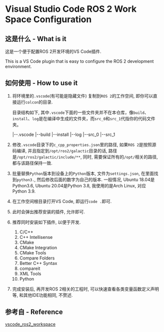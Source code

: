 # Visual Studio Code ROS 2 Work Space Configuration

## 这是什么 - What is it

这是一个便于配置ROS 2开发环境的VS Code插件. 

This is a VS Code plugin that is easy to configure the ROS 2 development environment.

## 如何使用 - How to use it

1. 将环境里的`.vscode`(有可能是隐藏文件) 复制到`ROS 2`的工作空间, 即你可以直接运行`colcon`的目录. 

   目录结构如下, 其中`.vscode`下面的一些文件夹并不在本仓库，像`build`、`install`、`log`是在编译中生成的文件夹，而`src_0`和`src_1`代指你的代码文件夹。

   |--.vscode
   |--build
   |--install
   |--log
   |--src_0
   |--src_1

2. 修改`.vscode`目录下的`c_cpp_properties.json`里的路径, 如果`ROS 2`是按照源码编译, 并且指定到`/opt/ros2/galactic`目录的话, 路径是`/opt/ros2/galactic/include/**`, 同时, 需要保证所有的`/opt/`相关的路径, 都与该路径保持一致. 
3. 批量替换`Python`版本到设备上的`Python`版本, 文件为`settings.json`, 在里面找到`python3.`, 然后修改后面的数字为自己的版本. 一般情况, Ubuntu 18.04是Python3.6, Ubuntu 20.04是Python 3.8, 我使用的是Arch Linux, 对应Python 3.9.
4. 在工作空间根目录打开VS Code, 即运行`code .`即可. 
5. 此时会弹出推荐安装的插件, 允许即可. 
6. 推荐同时安装如下插件, 以便于开发. 
   1. C/C++
   2. C++ Intellisense
   3. CMake
   4. CMake Integration
   5. CMake Tools
   6. Compare Folders
   7. Better C++ Syntax
   8. compareit
   9. XML Tools
   10. Python
7. 完成安装后, 再开发ROS 2相关的工程时, 可以快速查看各类变量函数定义声明等, 和其他IDE功能相同, 不赘述. 

## 参考自 - Reference

[vscode_ros2_workspace](https://github.com/athackst/vscode_ros2_workspace)
